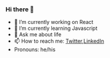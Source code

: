 ### Hi there 👋


- 🔭 I’m currently working on React
- 🌱 I’m currently learning Javascript
- 💬 Ask me about life
- 📫 How to reach me: [Twitter](https://twitter.com/home),[LinkedIn](https://www.linkedin.com/in/rohan-george-128956195/) 
- Pronouns: he/his


